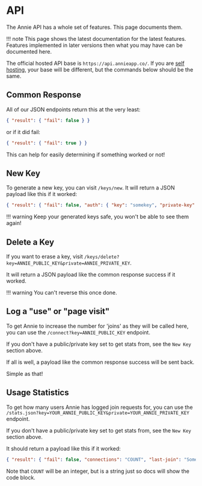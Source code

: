 # API

The Annie API has a whole set of features. This page documents them.

!!! note
    This page shows the latest documentation for the latest features.
    Features implemented in later versions then what you may have
    can be documented here.

The official hosted API base is `https://api.annieapp.co/`.
If you are [self hosting](./selfhost.md), your base will be different, but the commands below should be the same.

## Common Response

All of our JSON endpoints return this at the very least:

```json
{ "result": { "fail": false } }
```

or if it did fail:

```json
{ "result": { "fail": true } }
```

This can help for easily determining if something worked or not!

## New Key

To generate a new key, you can visit `/keys/new`. It will return a JSON payload like this if it worked:

```json
{ "result": { "fail": false, "auth": { "key": "somekey", "private-key": "someotherkey" } } }
```

!!! warning
    Keep your generated keys safe,
    you won't be able to see them
    again!

## Delete a Key

If you want to erase a key, visit `/keys/delete?key=ANNIE_PUBLIC_KEY&private=ANNIE_PRIVATE_KEY`.

It will return a JSON payload like the common response success if it worked.

!!! warning
    You can't reverse this once done.

## Log a "use" or "page visit"

To get Annie to increase the number for 'joins' as they will be called here, you can use the `/connect?key=ANNIE_PUBLIC_KEY` endpoint.

If you don't have a public/private key set to get stats from, see the `New Key` section above.

If all is well, a payload like the common response success will be sent back.

Simple as that!

## Usage Statistics

To get how many users Annie has logged join requests for, you can use the `/stats.json?key=YOUR_ANNIE_PUBLIC_KEY&private=YOUR_ANNIE_PRIVATE_KEY` endpoint.

If you don't have a public/private key set to get stats from, see the `New Key` section above.

It should return a payload like this if it worked:

```json
{ "result": { "fail": false, "connections": "COUNT", "last-join": "SomeDateAndTime" } }
```

Note that `COUNT` will be an integer, but is a string just so docs will show the code block.
